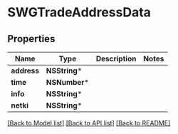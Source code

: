 # SWGTradeAddressData

## Properties
Name | Type | Description | Notes
------------ | ------------- | ------------- | -------------
**address** | **NSString*** |  | 
**time** | **NSNumber*** |  | 
**info** | **NSString*** |  | 
**netki** | **NSString*** |  | 

[[Back to Model list]](../README.md#documentation-for-models) [[Back to API list]](../README.md#documentation-for-api-endpoints) [[Back to README]](../README.md)


